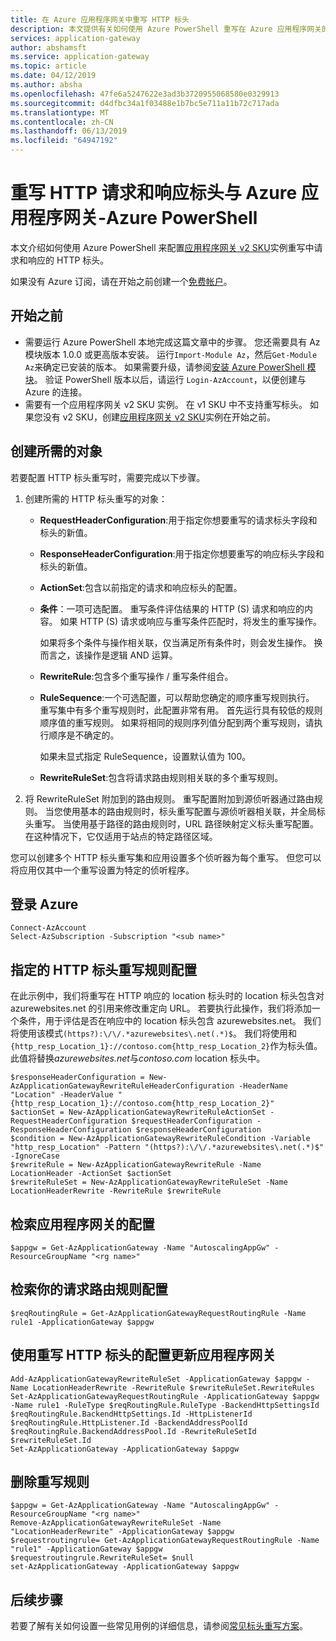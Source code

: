 ```yaml
---
title: 在 Azure 应用程序网关中重写 HTTP 标头
description: 本文提供有关如何使用 Azure PowerShell 重写在 Azure 应用程序网关的 HTTP 标头信息
services: application-gateway
author: abshamsft
ms.service: application-gateway
ms.topic: article
ms.date: 04/12/2019
ms.author: absha
ms.openlocfilehash: 47fe6a5247622e3ad3b3720955068580e0329913
ms.sourcegitcommit: d4dfbc34a1f03488e1b7bc5e711a11b72c717ada
ms.translationtype: MT
ms.contentlocale: zh-CN
ms.lasthandoff: 06/13/2019
ms.locfileid: "64947192"
---
```

# <a name="rewrite-http-request-and-response-headers-with-azure-application-gateway---azure-powershell"></a>重写 HTTP 请求和响应标头与 Azure 应用程序网关-Azure PowerShell

本文介绍如何使用 Azure PowerShell 来配置[应用程序网关 v2 SKU](<https://docs.microsoft.com/azure/application-gateway/application-gateway-autoscaling-zone-redundant>)实例重写中请求和响应的 HTTP 标头。

如果没有 Azure 订阅，请在开始之前创建一个[免费帐户](https://azure.microsoft.com/free/?WT.mc_id=A261C142F)。

## <a name="before-you-begin"></a>开始之前

- 需要运行 Azure PowerShell 本地完成这篇文章中的步骤。 您还需要具有 Az 模块版本 1.0.0 或更高版本安装。 运行`Import-Module Az`，然后`Get-Module Az`来确定已安装的版本。 如果需要升级，请参阅[安装 Azure PowerShell 模块](https://docs.microsoft.com/powershell/azure/install-az-ps)。 验证 PowerShell 版本以后，请运行 `Login-AzAccount`，以便创建与 Azure 的连接。
- 需要有一个应用程序网关 v2 SKU 实例。 在 v1 SKU 中不支持重写标头。 如果您没有 v2 SKU，创建[应用程序网关 v2 SKU](https://docs.microsoft.com/azure/application-gateway/tutorial-autoscale-ps)实例在开始之前。

## <a name="create-required-objects"></a>创建所需的对象

若要配置 HTTP 标头重写时，需要完成以下步骤。

1. 创建所需的 HTTP 标头重写的对象：

   - **RequestHeaderConfiguration**:用于指定你想要重写的请求标头字段和标头的新值。

   - **ResponseHeaderConfiguration**:用于指定你想要重写的响应标头字段和标头的新值。

   - **ActionSet**:包含以前指定的请求和响应标头的配置。

   - **条件**：一项可选配置。 重写条件评估结果的 HTTP (S) 请求和响应的内容。 如果 HTTP (S) 请求或响应与重写条件匹配时，将发生的重写操作。

     如果将多个条件与操作相关联，仅当满足所有条件时，则会发生操作。 换而言之，该操作是逻辑 AND 运算。

   - **RewriteRule**:包含多个重写操作 / 重写条件组合。

   - **RuleSequence**:一个可选配置，可以帮助您确定的顺序重写规则执行。 重写集中有多个重写规则时，此配置非常有用。 首先运行具有较低的规则顺序值的重写规则。 如果将相同的规则序列值分配到两个重写规则，请执行顺序是不确定的。

     如果未显式指定 RuleSequence，设置默认值为 100。

   - **RewriteRuleSet**:包含将请求路由规则相关联的多个重写规则。

2. 将 RewriteRuleSet 附加到的路由规则。 重写配置附加到源侦听器通过路由规则。 当您使用基本的路由规则时，标头重写配置与源侦听器相关联，并全局标头重写。 当使用基于路径的路由规则时，URL 路径映射定义标头重写配置。 在这种情况下，它仅适用于站点的特定路径区域。

您可以创建多个 HTTP 标头重写集和应用设置多个侦听器为每个重写。 但您可以将应用仅其中一个重写设置为特定的侦听程序。

## <a name="sign-in-to-azure"></a>登录 Azure

```azurepowershell
Connect-AzAccount
Select-AzSubscription -Subscription "<sub name>"
```

## <a name="specify-the-http-header-rewrite-rule-configuration"></a>指定的 HTTP 标头重写规则配置

在此示例中，我们将重写在 HTTP 响应的 location 标头时的 location 标头包含对 azurewebsites.net 的引用来修改重定向 URL。 若要执行此操作，我们将添加一个条件，用于评估是否在响应中的 location 标头包含 azurewebsites.net。 我们将使用该模式`(https?):\/\/.*azurewebsites\.net(.*)$`。 我们将使用和`{http_resp_Location_1}://contoso.com{http_resp_Location_2}`作为标头值。 此值将替换*azurewebsites.net*与*contoso.com* location 标头中。

```azurepowershell
$responseHeaderConfiguration = New-AzApplicationGatewayRewriteRuleHeaderConfiguration -HeaderName "Location" -HeaderValue "{http_resp_Location_1}://contoso.com{http_resp_Location_2}"
$actionSet = New-AzApplicationGatewayRewriteRuleActionSet -RequestHeaderConfiguration $requestHeaderConfiguration -ResponseHeaderConfiguration $responseHeaderConfiguration
$condition = New-AzApplicationGatewayRewriteRuleCondition -Variable "http_resp_Location" -Pattern "(https?):\/\/.*azurewebsites\.net(.*)$" -IgnoreCase
$rewriteRule = New-AzApplicationGatewayRewriteRule -Name LocationHeader -ActionSet $actionSet
$rewriteRuleSet = New-AzApplicationGatewayRewriteRuleSet -Name LocationHeaderRewrite -RewriteRule $rewriteRule
```

## <a name="retrieve-the-configuration-of-your-application-gateway"></a>检索应用程序网关的配置

```azurepowershell
$appgw = Get-AzApplicationGateway -Name "AutoscalingAppGw" -ResourceGroupName "<rg name>"
```

## <a name="retrieve-the-configuration-of-your-request-routing-rule"></a>检索你的请求路由规则配置

```azurepowershell
$reqRoutingRule = Get-AzApplicationGatewayRequestRoutingRule -Name rule1 -ApplicationGateway $appgw
```

## <a name="update-the-application-gateway-with-the-configuration-for-rewriting-http-headers"></a>使用重写 HTTP 标头的配置更新应用程序网关

```azurepowershell
Add-AzApplicationGatewayRewriteRuleSet -ApplicationGateway $appgw -Name LocationHeaderRewrite -RewriteRule $rewriteRuleSet.RewriteRules
Set-AzApplicationGatewayRequestRoutingRule -ApplicationGateway $appgw -Name rule1 -RuleType $reqRoutingRule.RuleType -BackendHttpSettingsId $reqRoutingRule.BackendHttpSettings.Id -HttpListenerId $reqRoutingRule.HttpListener.Id -BackendAddressPoolId $reqRoutingRule.BackendAddressPool.Id -RewriteRuleSetId $rewriteRuleSet.Id
Set-AzApplicationGateway -ApplicationGateway $appgw
```

## <a name="delete-a-rewrite-rule"></a>删除重写规则

```azurepowershell
$appgw = Get-AzApplicationGateway -Name "AutoscalingAppGw" -ResourceGroupName "<rg name>"
Remove-AzApplicationGatewayRewriteRuleSet -Name "LocationHeaderRewrite" -ApplicationGateway $appgw
$requestroutingrule= Get-AzApplicationGatewayRequestRoutingRule -Name "rule1" -ApplicationGateway $appgw
$requestroutingrule.RewriteRuleSet= $null
set-AzApplicationGateway -ApplicationGateway $appgw
```

## <a name="next-steps"></a>后续步骤

若要了解有关如何设置一些常见用例的详细信息，请参阅[常见标头重写方案](https://docs.microsoft.com/azure/application-gateway/rewrite-http-headers)。